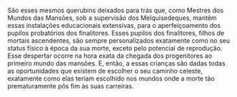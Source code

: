 ﻿São esses mesmos querubins deixados para trás que, como Mestres dos Mundos das Mansões, sob a supervisão dos Melquisedeques, mantêm essas instalações educacionais extensivas, para o aperfeiçoamento dos pupilos probatórios dos finalitores. Esses pupilos dos finalitores, filhos de mortais ascendentes, são sempre personalizados exatamente como no seu status físico à época da sua morte, exceto pelo potencial de reprodução. Esse despertar ocorre na hora exata da chegada dos progenitores ao primeiro mundo das mansões. E, então, a essas crianças são dadas todas as oportunidades que existem de escolher o seu caminho celeste, exatamente como elas teriam escolhido nos mundos onde a morte tão prematuramente pôs fim às suas carreiras.
